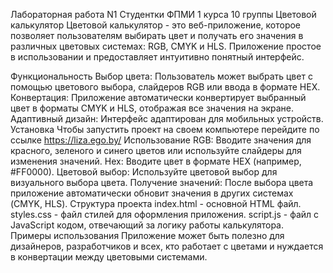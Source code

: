 Лабораторная работа N1
Студентки ФПМИ 1 курса 10 группы 
Цветовой калькулятор
Цветовой калькулятор - это веб-приложение, которое позволяет пользователям выбирать цвет и получать его значения
в различных цветовых системах: RGB, CMYK и HLS. Приложение простое в использовании и предоставляет интуитивно понятный 
интерфейс.

Функциональность
Выбор цвета: Пользователь может выбрать цвет с помощью цветового выбора, слайдеров RGB или ввода в формате HEX.
Конвертация: Приложение автоматически конвертирует выбранный цвет в форматы CMYK и HLS, отображая все значения на экране.
Адаптивный дизайн: Интерфейс адаптирован для мобильных устройств.
Установка
Чтобы запустить проект на своем компьютере перейдите по ссылке https://liza.ego.by/
Использование
RGB: Вводите значения для красного, зеленого и синего цветов или используйте слайдеры для изменения значений.
Hex: Вводите цвет в формате HEX (например, #FF0000).
Цветовой выбор: Используйте цветовой выбор для визуального выбора цвета.
Получение значений: После выбора цвета приложение автоматически обновит значения в других системах (CMYK, HLS).
Структура проекта
index.html - основной HTML файл.
styles.css - файл стилей для оформления приложения.
script.js - файл с JavaScript кодом, отвечающий за логику работы калькулятора.
Примеры использования
Приложение может быть полезно для дизайнеров, разработчиков и всех, кто работает с цветами и нуждается в конвертации 
между цветовыми системами.
